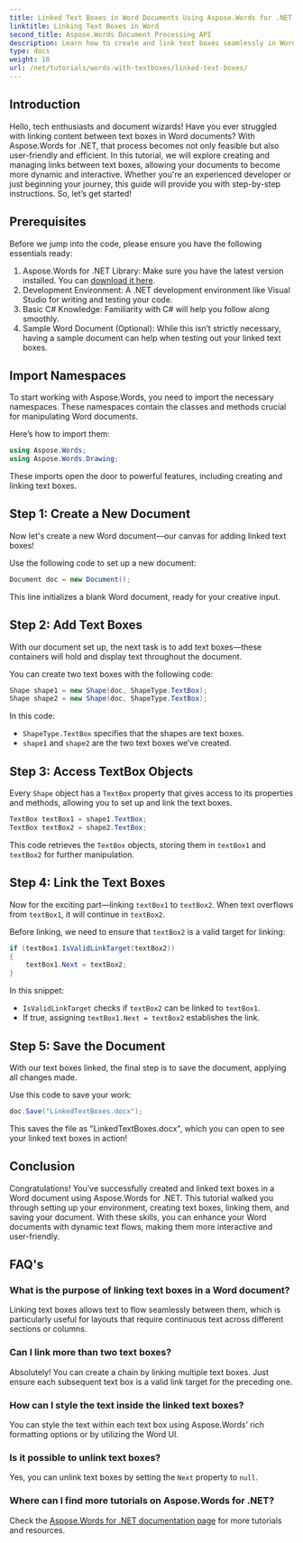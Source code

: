 ```yaml
---
title: Linked Text Boxes in Word Documents Using Aspose.Words for .NET
linktitle: Linking Text Boxes in Word
second_title: Aspose.Words Document Processing API
description: Learn how to create and link text boxes seamlessly in Word documents with Aspose.Words for .NET. Follow our detailed guide for effortless content flow and professional results.
type: docs
weight: 10
url: /net/tutorials/words-with-textboxes/linked-text-boxes/
---
```

## Introduction

Hello, tech enthusiasts and document wizards! Have you ever struggled with linking content between text boxes in Word documents? With Aspose.Words for .NET, that process becomes not only feasible but also user-friendly and efficient. In this tutorial, we will explore creating and managing links between text boxes, allowing your documents to become more dynamic and interactive. Whether you're an experienced developer or just beginning your journey, this guide will provide you with step-by-step instructions. So, let’s get started!

## Prerequisites

Before we jump into the code, please ensure you have the following essentials ready:

1. Aspose.Words for .NET Library: Make sure you have the latest version installed. You can [download it here](https://releases.aspose.com/words/net/).
2. Development Environment: A .NET development environment like Visual Studio for writing and testing your code.
3. Basic C# Knowledge: Familiarity with C# will help you follow along smoothly.
4. Sample Word Document (Optional): While this isn’t strictly necessary, having a sample document can help when testing out your linked text boxes.

## Import Namespaces

To start working with Aspose.Words, you need to import the necessary namespaces. These namespaces contain the classes and methods crucial for manipulating Word documents.

Here’s how to import them:

```csharp
using Aspose.Words;
using Aspose.Words.Drawing;
```

These imports open the door to powerful features, including creating and linking text boxes.

## Step 1: Create a New Document

Now let's create a new Word document—our canvas for adding linked text boxes!

Use the following code to set up a new document:

```csharp
Document doc = new Document();
```

This line initializes a blank Word document, ready for your creative input.

## Step 2: Add Text Boxes

With our document set up, the next task is to add text boxes—these containers will hold and display text throughout the document.

You can create two text boxes with the following code:

```csharp
Shape shape1 = new Shape(doc, ShapeType.TextBox);
Shape shape2 = new Shape(doc, ShapeType.TextBox);
```

In this code:
- `ShapeType.TextBox` specifies that the shapes are text boxes.
- `shape1` and `shape2` are the two text boxes we’ve created.

## Step 3: Access TextBox Objects

Every `Shape` object has a `TextBox` property that gives access to its properties and methods, allowing you to set up and link the text boxes.

```csharp
TextBox textBox1 = shape1.TextBox;
TextBox textBox2 = shape2.TextBox;
```

This code retrieves the `TextBox` objects, storing them in `textBox1` and `textBox2` for further manipulation.

## Step 4: Link the Text Boxes

Now for the exciting part—linking `textBox1` to `textBox2`. When text overflows from `textBox1`, it will continue in `textBox2`.

Before linking, we need to ensure that `textBox2` is a valid target for linking:

```csharp
if (textBox1.IsValidLinkTarget(textBox2))
{
    textBox1.Next = textBox2;
}
```

In this snippet:
- `IsValidLinkTarget` checks if `textBox2` can be linked to `textBox1`.
- If true, assigning `textBox1.Next = textBox2` establishes the link.

## Step 5: Save the Document

With our text boxes linked, the final step is to save the document, applying all changes made.

Use this code to save your work:

```csharp
doc.Save("LinkedTextBoxes.docx");
```

This saves the file as "LinkedTextBoxes.docx", which you can open to see your linked text boxes in action!

## Conclusion

Congratulations! You’ve successfully created and linked text boxes in a Word document using Aspose.Words for .NET. This tutorial walked you through setting up your environment, creating text boxes, linking them, and saving your document. With these skills, you can enhance your Word documents with dynamic text flows, making them more interactive and user-friendly.

## FAQ's

### What is the purpose of linking text boxes in a Word document?  
Linking text boxes allows text to flow seamlessly between them, which is particularly useful for layouts that require continuous text across different sections or columns.

### Can I link more than two text boxes?  
Absolutely! You can create a chain by linking multiple text boxes. Just ensure each subsequent text box is a valid link target for the preceding one.

### How can I style the text inside the linked text boxes?  
You can style the text within each text box using Aspose.Words’ rich formatting options or by utilizing the Word UI.

### Is it possible to unlink text boxes?  
Yes, you can unlink text boxes by setting the `Next` property to `null`.

### Where can I find more tutorials on Aspose.Words for .NET?  
Check the [Aspose.Words for .NET documentation page](https://reference.aspose.com/words/net/) for more tutorials and resources.
